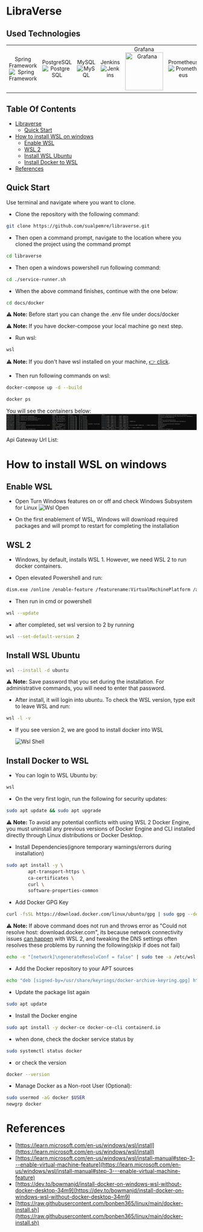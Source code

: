 
# LibraVerse


## Used Technologies

<!-- HTML table -->
<table style="width:100%">
    <tr>
        <td style="text-align:center">Spring Framework<br><img src="https://www.vectorlogo.zone/logos/springio/springio-icon.svg" width="100" title="Spring Framework"></td>
        <td style="text-align:center">PostgreSQL<br><img src="https://uxwing.com/wp-content/themes/uxwing/download/brands-and-social-media/postgresql-icon.png" width="100" title="Postgre SQL"></td>
        <td style="text-align:center">MySQL<br><img src="https://edent.github.io/SuperTinyIcons/images/svg/mysql.svg" width="100" title="MySQL"></td>
        <td style="text-align:center">Jenkins<br><img src="https://www.vectorlogo.zone/logos/jenkins/jenkins-icon.svg" width="100" title="Jenkins"></td>
        <td style="text-align:center">Grafana<br><img src="https://edent.github.io/SuperTinyIcons/images/svg/grafana.svg" width="100" height="100" title="Grafana"></td>
        <td style="text-align:center">Prometheus<br><img src="https://www.vectorlogo.zone/logos/prometheusio/prometheusio-icon.svg" width="100" title="Prometheus"></td>
        <td style="text-align:center">Elastic Search<br><img src="https://edent.github.io/SuperTinyIcons/images/svg/elastic.svg" width="100" title="Elastic Search"></td>
        <td style="text-align:center">Kibana<br><img src="https://www.vectorlogo.zone/logos/elasticco_kibana/elasticco_kibana-icon.svg" width="100" title="Kibana"></td>
        <td style="text-align:center">Rabbit MQ<br><img src="https://www.vectorlogo.zone/logos/rabbitmq/rabbitmq-icon.svg" width="100" title="Rabbit MQ"></td>


</tr>
</table>

## Table Of Contents

- [Libraverse](#libraverse)
  - [Quick Start](#quick-start)
- [How to install WSL on windows](#how-to-install-wsl-on-windows)
  - [Enable WSL](#enable-wsl)
  - [WSL 2](#wsl-2)
  - [Install WSL Ubuntu](#install-wsl-ubuntu)
  - [Install Docker to WSL](#install-docker-to-wsl)
- [References](#references)

## Quick Start

Use terminal and navigate where you want to clone.

- Clone the repository with the following command:

```bash
git clone https://github.com/sualpemre/libraverse.git
```

- Then open a command prompt, navigate to the location where you cloned the project using the command prompt


```bash
cd libraverse
```

- Then open a windows powershell run following command:

```bash
cd ./service-runner.sh
```
- When the above command finishes, continue with the one below:

```bash
cd docs/docker
```
:warning: **Note:** Before start you can change the .env file under docs/docker


:warning: **Note:** If you have docker-compose your local machine go next step.
- Run wsl:
```bash
wsl
```
:warning: **Note:** If you don't have wsl installed on your machine, [👉 click](#with-wsl).

- Then run following commands on wsl:
```bash
docker-compose up -d --build
```  
```bash
docker ps
```  
You will see the containers below:
![Containers](images/containers.png)


Api Gateway Url List:



# How to install WSL on windows

## Enable WSL

- Open Turn Windows features on or off and check Windows Subsystem for Linux
  ![Wsl Open](images/wsl-1.png)

- On the first enablement of WSL, Windows will download required packages and will prompt to restart for completing the installation

## WSL 2

- Windows, by default, installs WSL 1. However, we need WSL 2 to run docker containers.

- Open elevated Powershell and run:
```bash
dism.exe /online /enable-feature /featurename:VirtualMachinePlatform /all /norestart
```  

- Then run in cmd or powershell
```bash
wsl --update
```    

- after completed, set wsl version to 2 by running
```bash
wsl --set-default-version 2
```  

## Install WSL Ubuntu
```bash
wsl --install -d ubuntu
```  

:warning: **Note:** Save password that you set during the installation. For administrative commands, you will need to enter that password.

- After install, it will login into ubuntu. To check the WSL version, type exit to leave WSL and run:
```bash
wsl -l -v
```     

- If you see version 2, we are good to install docker into WSL

  ![Wsl Shell](images/wsl-2.png)

## Install Docker to WSL

- You can login to WSL Ubuntu by:
```bash
wsl
``` 

- On the very first login, run the following for security updates:
```bash
sudo apt update && sudo apt upgrade
``` 
:warning: **Note:** To avoid any potential conflicts with using WSL 2 Docker Engine, you must uninstall any previous versions of Docker Engine and CLI installed directly  through Linux distributions or Docker Desktop.


- Install Dependencies(ignore temporary warnings/errors during installation)
```bash
sudo apt install -y \
        apt-transport-https \
        ca-certificates \
        curl \
        software-properties-common
``` 

- Add Docker GPG Key
```bash
curl -fsSL https://download.docker.com/linux/ubuntu/gpg | sudo gpg --dearmor -o /usr/share/keyrings/docker-archive-keyring.gpg
```  

:warning: **Note:** If above command does not run and throws error as "Could not resolve host: download.docker.com", its because network connectivity issues [can happen](https://github.com/microsoft/WSL/issues?q=is%3Aissue+label%3Anetwork) with WSL 2, and tweaking the DNS settings often resolves these problems by running the following(skip if does not fail)
```bash
echo -e "[network]\ngenerateResolvConf = false" | sudo tee -a /etc/wsl.conf sudo unlink /etc/resolv.conf echo nameserver 1.1.1.1 | sudo tee /etc/resolv.conf
``` 

- Add the Docker repository to your APT sources
```bash
echo "deb [signed-by=/usr/share/keyrings/docker-archive-keyring.gpg] https://download.docker.com/linux/ubuntu $(lsb_release -cs) stable" | sudo tee /etc/apt/sources.list.d/docker.list > /dev/null
``` 

- Update the package list again
```bash
sudo apt update
```   
- Install the Docker engine
```bash
sudo apt install -y docker-ce docker-ce-cli containerd.io
``` 
- when done, check the docker service status by
```bash
sudo systemctl status docker
```   

- or check the version
```bash
docker --version
```     

- Manage Docker as a Non-root User (Optional):
```bash
sudo usermod -aG docker $USER 
newgrp docker
```   


# References

- [https://learn.microsoft.com/en-us/windows/wsl/install](https://learn.microsoft.com/en-us/windows/wsl/install)
- [https://learn.microsoft.com/en-us/windows/wsl/install-manual#step-3---enable-virtual-machine-feature](https://learn.microsoft.com/en-us/windows/wsl/install-manual#step-3---enable-virtual-machine-feature)
- [https://dev.to/bowmanjd/install-docker-on-windows-wsl-without-docker-desktop-34m9](https://dev.to/bowmanjd/install-docker-on-windows-wsl-without-docker-desktop-34m9)
- [https://raw.githubusercontent.com/bonben365/linux/main/docker-install.sh](https://raw.githubusercontent.com/bonben365/linux/main/docker-install.sh)